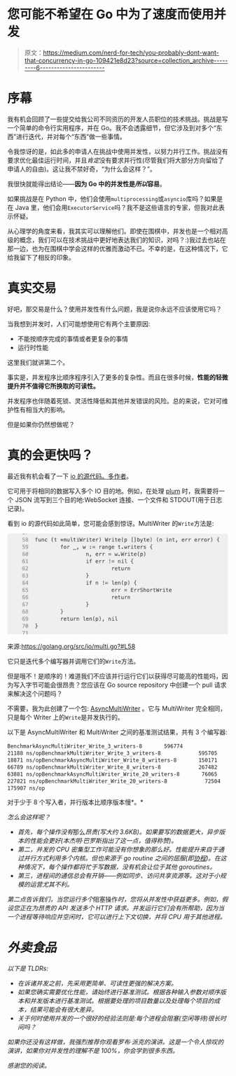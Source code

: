 # 您可能不希望在 Go 中为了速度而使用并发

> 原文：<https://medium.com/nerd-for-tech/you-probably-dont-want-that-concurrency-in-go-109421e8d23?source=collection_archive---------6----------------------->

# 序幕

我有机会回顾了一些提交给我公司不同资历的开发人员职位的技术挑战。挑战是写一个简单的命令行实用程序，并在 Go。我不会透露细节，但它涉及到对多个“东西”进行迭代，并对每个“东西”做一些事情。

令我惊讶的是，如此多的申请人在挑战中使用并发性，以努力并行工作。挑战没有要求优化最佳运行时间，并且*肯定*没有要求并行性(尽管我们将大部分方向留给了申请人的自由)。这让我不禁好奇，“为什么会这样？”。

我很快就能得出结论——**因为 Go 中的并发性是*所以*容易**。

如果挑战是在 Python 中，他们会使用`multiprocessing`或`asyncio`库吗？如果是在 Java 里，他们会用`ExecutorService`吗？我不是这些语言的专家，但我对此表示怀疑。

从心理学的角度来看，我其实可以理解他们。即使在围棋中，并发也是一个相对高级的概念，我们可以在技术挑战中更好地表达我们的知识，对吗？:)我过去也站在那一边，也为在围棋中学会这样的优雅而激动不已。不幸的是，在这种情况下，它给我留下了相反的印象。

# 真实交易

好吧，那交易是什么？使用并发性有什么问题，我是说你永远不应该使用它吗？

当我想到并发时，人们可能想使用它有两个主要原因:

*   不能按顺序完成的事情或者更复杂的事情
*   运行时性能

这里我们就讲第二个。

事实是，并发程序比顺序程序引入了更多的复杂性。而且在很多时候，**性能的轻微提升并不值得它所换取的可读性。**

并发程序也伴随着死锁、灵活性降低和其他并发错误的风险。总的来说，它对可维护性有相当大的影响。

但是如果你仍然想做呢？

# 真的会更快吗？

最近我有机会看了一下 [io 的源代码。多作者](https://golang.org/pkg/io/#MultiWriter)。

它可用于将相同的数据写入多个 IO 目的地。例如，在处理 [plum](https://github.com/sanggonlee/plum) 时，我需要将一个 JSON 流写到三个目的地:WebSocket 连接、一个文件和 STDOUT(用于日志记录)。

看到 io 的源代码如此简单，您可能会感到惊讶。MultiWriter 的`Write`方法是:

![](img/e5dbe8d3a7395cba2807b4507b3c0688.png)

来源:https://golang.org/src/io/multi.go?#L58

它只是迭代多个编写器并调用它们的`Write`方法。

但是哦不！是顺序的！难道我们不应该并行运行它们以获得尽可能高的性能吗，因为写入字节可能会很昂贵？您应该在 Go source repository 中创建一个 pull 请求来解决这个问题吗？

不需要，我为此创建了一个包: [AsyncMultiWriter](https://github.com/sanggonlee/not_so_impressive_go/blob/master/asyncwriter/multi_writer.go) 。它与 MultiWriter 完全相同，只是每个 Writer 上的`Write`是并发执行的。

以下是 AsyncMultiWriter 和 MultiWriter 之间的基准测试结果，共有 3 个编写器:

```
BenchmarkAsyncMultiWriter_Write_3_writers-8       596774             21188 ns/opBenchmarkMultiWriter_Write_3_writers-8            595705             18871 ns/opBenchmarkAsyncMultiWriter_Write_8_writers-8       150171             66789 ns/opBenchmarkMultiWriter_Write_8_writers-8            267482             63881 ns/opBenchmarkAsyncMultiWriter_Write_20_writers-8       76065            227821 ns/opBenchmarkMultiWriter_Write_20_writers-8            72504            175907 ns/op
```

对于少于 8 个写入者，并行版本比顺序版本慢*。*

*怎么会这样呢？*

*   *首先，每个操作没有*那么*昂贵(写大约 3.6KB)。如果要写的数据更大，异步版本的性能会更好(本杰明·巴罗斯指出了这一点，值得称赞)。*
*   *第二，并发的 CPU 密集型工作可能没有你想象的那么好。性能提升来自于通过并行方式利用多个内核。但也来源于 go routine 之间的屈服(即[协程](https://en.wikipedia.org/wiki/Coroutine))。在这种情况下，每个操作都将忙于写数据，没有机会让位于其他 goroutines。*
*   *第三，进程间的通信总会有开销——例如同步、访问共享资源等。这对于小规模的运营尤其不利。*

*第二点告诉我们，当您运行多个*阻塞操作*时，您将从并发性中获益更多。例如，假设您正在为昂贵的 API 发送多个 HTTP 请求。并发运行它们会有所帮助，因为当一个进程等待响应并空闲时，它可以进行上下文切换，并将 CPU 用于其他进程。*

# *外卖食品*

*以下是 TLDRs:*

*   *在诉诸并发之前，先采用更简单、可读性更强的解决方案。*
*   *如果您确实需要优化性能，请始终进行基准测试。根据各种输入参数对顺序版本和并发版本进行基准测试。根据要处理的项目数量以及处理每个项目的成本，结果可能会有很大差异。*
*   *关于何时使用并发的一个很好的经验法则是:每个进程会阻塞(空闲等待)很长时间吗？*

*如果你还没有这样做，我强烈推荐你观看罗布·派克的演讲。这是一个令人惊叹的演讲，如果你对并发性的理解不是 100%，你会学到很多东西。*

*感谢您的阅读。*